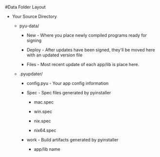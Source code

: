 #Data Folder Layout

* Your Source Directory
    * pyu-data/

        * New - Where you place newly compiled programs ready for signing

        * Deploy - After updates have been signed, they'll be moved here with an updated version file

        * Files - Most recent update of each app/lib is place here.


    * .pyupdater/

        * config.pyu - Your app config information

        * Spec - Spec files generated by pyinstaller

             * mac.spec

             * win.spec

             * nix.spec

             * nix64.spec

        * work - Build artifacts generated by pyinstaller

            * app/lib name
